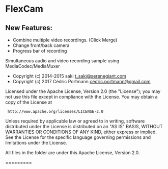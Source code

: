 FlexCam
=========================

New Features:
---------------
 * Combine multiple video recordings. (Click Merge)
 * Change front/back camera
 * Progress bar of recording

Simultaneous audio and video recording sample using MediaCodec/MediaMuxer

 * Copyright (c) 2014-2015 saki t_saki@serenegiant.com
 * Copyright (c) 2017 Cédric Portmann cedric.portmann@gmail.com

 Licensed under the Apache License, Version 2.0 (the "License");
 you may not use this file except in compliance with the License.
 You may obtain a copy of the License at

     http://www.apache.org/licenses/LICENSE-2.0

 Unless required by applicable law or agreed to in writing, software
 distributed under the License is distributed on an "AS IS" BASIS,
 WITHOUT WARRANTIES OR CONDITIONS OF ANY KIND, either express or implied.
 See the License for the specific language governing permissions and
 limitations under the License.

All files in the folder are under this Apache License, Version 2.0.

=========
